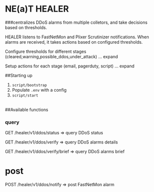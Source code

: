 # NE(a)T HEALER 
###centralizes DDoS alarms from multiple colletors, and take decisions based on thresholds.

HEALER listens to FastNetMon and Plixer Scrutinizer notifications.
When alarms are received, it takes actions based on configured thresholds.

Configure thresholds for different stages (cleared,warning,possible_ddos,under_attack)
... expand

Setup actions for each stage (email, pagerduty, script)
... expand


##Starting up

1. `script/bootstrap`
2. Populate `.env` with a config
3. `script/start`

<br>
##Available functions

### query
GET /healer/v1/ddos/status => query DDoS status

GET /healer/v1/ddos/verify => query DDoS alarms details

GET /healer/v1/ddos/verify/brief => query DDoS alarms brief

# post
POST /healer/v1/ddos/notify => post FastNetMon alarm
